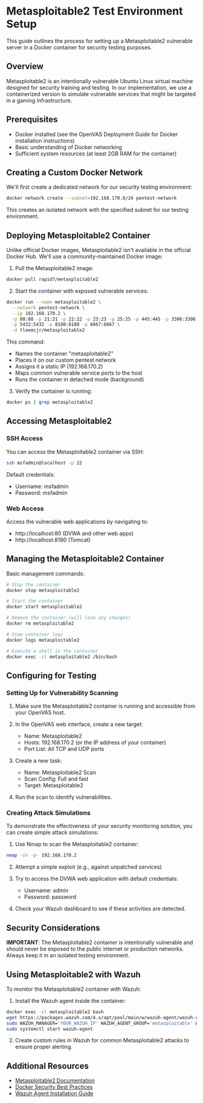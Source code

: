 # Metasploitable2 Test Environment Setup

This guide outlines the process for setting up a Metasploitable2 vulnerable server in a Docker container for security testing purposes.

## Overview

Metasploitable2 is an intentionally vulnerable Ubuntu Linux virtual machine designed for security training and testing. In our implementation, we use a containerized version to simulate vulnerable services that might be targeted in a gaming infrastructure.

## Prerequisites

- Docker installed (see the OpenVAS Deployment Guide for Docker installation instructions)
- Basic understanding of Docker networking
- Sufficient system resources (at least 2GB RAM for the container)

## Creating a Custom Docker Network

We'll first create a dedicated network for our security testing environment:

```bash
docker network create --subnet=192.168.170.0/24 pentest-network
```

This creates an isolated network with the specified subnet for our testing environment.

## Deploying Metasploitable2 Container

Unlike official Docker images, Metasploitable2 isn't available in the official Docker Hub. We'll use a community-maintained Docker image:

1. Pull the Metasploitable2 image:
```bash
docker pull rapid7/metasploitable2
```

2. Start the container with exposed vulnerable services:
```bash
docker run --name metasploitable2 \
  --network pentest-network \
  --ip 192.168.170.2 \
  -p 80:80 -p 21:21 -p 22:22 -p 23:23 -p 25:25 -p 445:445 -p 3306:3306 \
  -p 5432:5432 -p 8180:8180 -p 6667:6667 \
  -d tleemcjr/metasploitable2
```

This command:
- Names the container "metasploitable2"
- Places it on our custom pentest network
- Assigns it a static IP (192.168.170.2)
- Maps common vulnerable service ports to the host
- Runs the container in detached mode (background)

3. Verify the container is running:
```bash
docker ps | grep metasploitable2
```

## Accessing Metasploitable2

### SSH Access

You can access the Metasploitable2 container via SSH:

```bash
ssh msfadmin@localhost -p 22
```

Default credentials:
- Username: msfadmin
- Password: msfadmin

### Web Access

Access the vulnerable web applications by navigating to:
- http://localhost:80 (DVWA and other web apps)
- http://localhost:8180 (Tomcat)

## Managing the Metasploitable2 Container

Basic management commands:

```bash
# Stop the container
docker stop metasploitable2

# Start the container
docker start metasploitable2

# Remove the container (will lose any changes)
docker rm metasploitable2

# View container logs
docker logs metasploitable2

# Execute a shell in the container
docker exec -it metasploitable2 /bin/bash
```

## Configuring for Testing

### Setting Up for Vulnerability Scanning

1. Make sure the Metasploitable2 container is running and accessible from your OpenVAS host.

2. In the OpenVAS web interface, create a new target:
   - Name: Metasploitable2
   - Hosts: 192.168.170.2 (or the IP address of your container)
   - Port List: All TCP and UDP ports

3. Create a new task:
   - Name: Metasploitable2 Scan
   - Scan Config: Full and fast
   - Target: Metasploitable2

4. Run the scan to identify vulnerabilities.

### Creating Attack Simulations

To demonstrate the effectiveness of your security monitoring solution, you can create simple attack simulations:

1. Use Nmap to scan the Metasploitable2 container:
```bash
nmap -sV -p- 192.168.170.2
```

2. Attempt a simple exploit (e.g., against unpatched services)

3. Try to access the DVWA web application with default credentials:
   - Username: admin
   - Password: password

4. Check your Wazuh dashboard to see if these activities are detected.

## Security Considerations

**IMPORTANT**: The Metasploitable2 container is intentionally vulnerable and should never be exposed to the public internet or production networks. Always keep it in an isolated testing environment.

## Using Metasploitable2 with Wazuh

To monitor the Metasploitable2 container with Wazuh:

1. Install the Wazuh agent inside the container:
```bash
docker exec -it metasploitable2 bash
wget https://packages.wazuh.com/4.x/apt/pool/main/w/wazuh-agent/wazuh-agent_4.7.5-1_amd64.deb
sudo WAZUH_MANAGER='YOUR_WAZUH_IP' WAZUH_AGENT_GROUP='metasploitable' WAZUH_AGENT_NAME='metasploitable2' dpkg -i ./wazuh-agent_4.7.5-1_amd64.deb
sudo systemctl start wazuh-agent
```

2. Create custom rules in Wazuh for common Metasploitable2 attacks to ensure proper alerting.

## Additional Resources

- [Metasploitable2 Documentation](https://docs.rapid7.com/metasploit/metasploitable-2/)
- [Docker Security Best Practices](https://docs.docker.com/engine/security/)
- [Wazuh Agent Installation Guide](https://documentation.wazuh.com/current/installation-guide/wazuh-agent/index.html)
